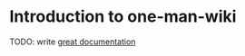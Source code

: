 # Introduction to one-man-wiki

TODO: write [great documentation](http://jacobian.org/writing/great-documentation/what-to-write/)
